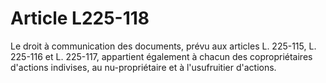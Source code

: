 # Article L225-118

Le droit à communication des documents, prévu aux articles L. 225-115, L. 225-116 et L. 225-117, appartient également à chacun des copropriétaires d'actions indivises, au nu-propriétaire et à l'usufruitier d'actions.
